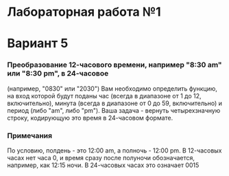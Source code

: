 # Лабораторная работа №1

# Вариант 5

### Преобразование 12-часового времени, например "8:30 am" или "8:30 pm", в 24-часовое 
(например, "0830" или "2030") 
Вам необходимо определить функцию, на вход которой будут поданы час (всегда в диапазоне от 
1 до 12, включительно), минута (всегда в диапазоне от 0 до 59, включительно) и период (либо 
"am", либо "pm").
Ваша задача - вернуть четырехзначную строку, кодирующую это время в 24-часовом формате.

### Примечания
По условию, полдень - это 12:00 am, а полночь - 12:00 pm.
В 12-часовых часах нет часа 0, и время сразу после полуночи обозначается, например, как 12:15 
ночи. В 24-часовых часах это означает 0015
